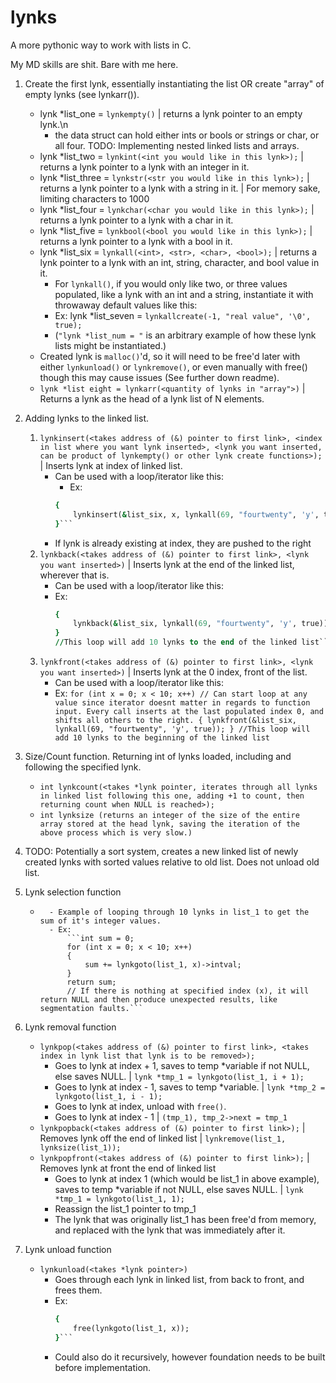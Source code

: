 # lynks
A more pythonic way to work with lists in C.

My MD skills are shit. Bare with me here.
1. Create the first lynk, essentially instantiating the list OR create "array" of empty lynks (see lynkarr(<size>)).
    - lynk *list_one = ```lynkempty()``` | returns a lynk pointer to an empty lynk.\n
        - the data struct can hold either ints or bools or strings or char, or all four. TODO: Implementing nested linked lists and arrays.
    - lynk *list_two = ```lynkint(<int you would like in this lynk>);``` | returns a lynk pointer to a lynk with an integer in it.
    - lynk *list_three = ```lynkstr(<str you would like in this lynk>);``` | returns a lynk pointer to a lynk with a string in it.  | For memory sake, limiting characters to 1000
    - lynk *list_four = ```lynkchar(<char you would like in this lynk>);``` | returns a lynk pointer to a lynk with a char in it.
    - lynk *list_five = ```lynkbool(<bool you would like in this lynk>);``` | returns a lynk pointer to a lynk with a bool in it.
    - lynk *list_six = ```lynkall(<int>, <str>, <char>, <bool>);``` | returns a lynk pointer to a lynk with an int, string, character, and bool value in it.
        - For ```lynkall()```, if you would only like two, or three values populated, like a lynk with an int and a string, instantiate it with throwaway default values like this:
        - Ex:
            lynk *list_seven = ```lynkallcreate(-1, "real value", '\0', true);```
        - (```"lynk *list_num = "``` is an arbitrary example of how these lynk lists might be instantiated.)
    - Created lynk is ```malloc()```'d, so it will need to be free'd later with either ```lynkunload()``` or ```lynkremove()```, or even manually with free() though this may cause issues (See further down readme).
    - ```lynk *list eight = lynkarr(<quantity of lynks in "array">)``` | Returns a lynk as the head of a lynk list of N elements.

2. Adding lynks to the linked list.
    1. ```lynkinsert(<takes address of (&) pointer to first link>, <index in list where you want lynk inserted>, <lynk you want inserted, can be product of lynkempty() or other lynk create functions>);``` | Inserts lynk at index of linked list.
        - Can be used with a loop/iterator like this:
            - Ex:
            ```for (int x = 0; x < 10; x++)
            {
                lynkinsert(&list_six, x, lynkall(69, "fourtwenty", 'y', true));
            }```
        - If lynk is already existing at index, they are pushed to the right
    2. ```lynkback(<takes address of (&) pointer to first link>, <lynk you want inserted>)``` | Inserts lynk at the end of the linked list, wherever that is.
        - Can be used with a loop/iterator like this:
        - Ex:
            ```for (int x = 0; x < 10; x++) // Can start loop at any value since iterator doesnt matter in regards to function input. Every call inserts at the last populated index + 1.
            {
                lynkback(&list_six, lynkall(69, "fourtwenty", 'y', true));
            }
            //This loop will add 10 lynks to the end of the linked list```
    3. ```lynkfront(<takes address of (&) pointer to first link>, <lynk you want inserted>)``` | Inserts lynk at the 0 index, front of the list.
        - Can be used with a loop/iterator like this:
        - Ex:
                ```for (int x = 0; x < 10; x++) // Can start loop at any value since iterator doesnt matter in regards to function input. Every call inserts at the last populated index 0, and shifts all others to the right.
                {
                    lynkfront(&list_six, lynkall(69, "fourtwenty", 'y', true));
                }
                //This loop will add 10 lynks to the beginning of the linked list```

3. Size/Count function. Returning int of lynks loaded, including and following the specified lynk.
    - ```int lynkcount(<takes *lynk pointer, iterates through all lynks in linked list following this one, adding +1 to count, then returning count when NULL is reached>);```
    - ```int lynksize (returns an integer of the size of the entire array stored at the head lynk, saving the iteration of the above process which is very slow.)```


4. TODO: Potentially a sort system, creates a new linked list of newly created lynks with sorted values relative to old list. Does not unload old list.

5. Lynk selection function
    - ```lynkgoto(<takes *lynk pointer>, <takes index of lynk you would like selected>)
        - Example of looping through 10 lynks in list_1 to get the sum of it's integer values.
        - Ex:
            ```int sum = 0;
            for (int x = 0; x < 10; x++)
            {
                sum += lynkgoto(list_1, x)->intval;
            }
            return sum;
            // If there is nothing at specified index (x), it will return NULL and then produce unexpected results, like segmentation faults.```

6. Lynk removal function
    - ```lynkpop(<takes address of (&) pointer to first link>, <takes index in lynk list that lynk is to be removed>);```
        - Goes to lynk at index + 1, saves to temp *variable if not NULL, else saves NULL. | ```lynk *tmp_1 = lynkgoto(list_1, i + 1);```
        - Goes to lynk at index - 1, saves to temp *variable. | ```lynk *tmp_2 = lynkgoto(list_1, i - 1);```
        - Goes to lynk at index, unload with ```free()```.
        - Goes to lynk at index - 1 | ```(tmp_1), tmp_2->next = tmp_1```
    - ```lynkpopback(<takes address of (&) pointer to first link>);``` | Removes lynk off the end of linked list | ```lynkremove(list_1, lynksize(list_1));```
    - ```lynkpopfront(<takes address of (&) pointer to first link>);``` | Removes lynk at front the end of linked list
        - Goes to lynk at index 1 (which would be list_1 in above example), saves to temp *variable if not NULL, else saves NULL. | ```lynk *tmp_1 = lynkgoto(list_1, 1);```
        - Reassign the list_1 pointer to tmp_1
        - The lynk that was originally list_1 has been free'd from memory, and replaced with the lynk that was immediately after it.

7. Lynk unload function
    - ```lynkunload(<takes *lynk pointer>)```
        - Goes through each lynk in linked list, from back to front, and frees them.
        - Ex:
            ```for (int x = lynksize(list_1) - 1, x >= 0, x--)
            {
                free(lynkgoto(list_1, x));
            }```
        - Could also do it recursively, however foundation needs to be built before implementation.


